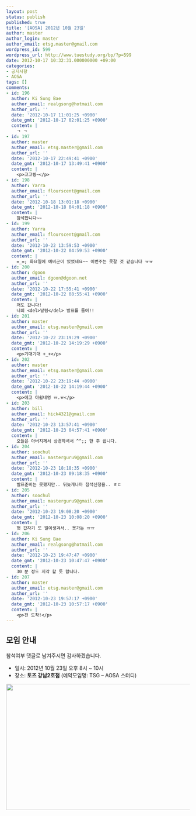 ```yaml
---
layout: post
status: publish
published: true
title: '[AOSA] 2012년 10월 23일'
author: master
author_login: master
author_email: etsg.master@gmail.com
wordpress_id: 599
wordpress_url: http://www.tuestudy.org/bp/?p=599
date: 2012-10-17 10:32:31.000000000 +09:00
categories:
- 공지사항
- AOSA
tags: []
comments:
- id: 196
  author: Ki Sung Bae
  author_email: realgsong@hotmail.com
  author_url: ''
  date: '2012-10-17 11:01:25 +0900'
  date_gmt: '2012-10-17 02:01:25 +0900'
  content: |
    ㄱ ㄱ
- id: 197
  author: master
  author_email: etsg.master@gmail.com
  author_url: ''
  date: '2012-10-17 22:49:41 +0900'
  date_gmt: '2012-10-17 13:49:41 +0900'
  content: |
    <p>고고쓍~</p>
- id: 198
  author: Yarra
  author_email: flourscent@gmail.com
  author_url: ''
  date: '2012-10-18 13:01:18 +0900'
  date_gmt: '2012-10-18 04:01:18 +0900'
  content: |
    참석합니다~~
- id: 199
  author: Yarra
  author_email: flourscent@gmail.com
  author_url: ''
  date: '2012-10-22 13:59:53 +0900'
  date_gmt: '2012-10-22 04:59:53 +0900'
  content: |
    =_=; 화요일에 예비군이 있었네요~~ 이번주는 못갈 것 같습니다 ㅠㅠ
- id: 200
  author: dgoon
  author_email: dgoon@dgoon.net
  author_url: ''
  date: '2012-10-22 17:55:41 +0900'
  date_gmt: '2012-10-22 08:55:41 +0900'
  content: |
    저도 갑니다!
    나의 <del>날림</del> 발표를 들어!!
- id: 201
  author: master
  author_email: etsg.master@gmail.com
  author_url: ''
  date: '2012-10-22 23:19:29 +0900'
  date_gmt: '2012-10-22 14:19:29 +0900'
  content: |
    <p>기대기대 +_+</p>
- id: 202
  author: master
  author_email: etsg.master@gmail.com
  author_url: ''
  date: '2012-10-22 23:19:44 +0900'
  date_gmt: '2012-10-22 14:19:44 +0900'
  content: |
    <p>에고 아쉽네영 ㅠ.ㅠ</p>
- id: 203
  author: bill
  author_email: hick4321@gmail.com
  author_url: ''
  date: '2012-10-23 13:57:41 +0900'
  date_gmt: '2012-10-23 04:57:41 +0900'
  content: |
    오늘은 아버지께서 상경하셔서 ^^;; 한 주 쉽니다.
- id: 204
  author: soochul
  author_email: masterguru9@gmail.com
  author_url: ''
  date: '2012-10-23 18:18:35 +0900'
  date_gmt: '2012-10-23 09:18:35 +0900'
  content: |
    발표준비는 못했지만.. 뒤늦게나마 참석신청을.. ㅎㄷ
- id: 205
  author: soochul
  author_email: masterguru9@gmail.com
  author_url: ''
  date: '2012-10-23 19:08:20 +0900'
  date_gmt: '2012-10-23 10:08:20 +0900'
  content: |
    헛 갑자기 또 일이생겨서.. 못가는 ㅠㅠ
- id: 206
  author: Ki Sung Bae
  author_email: realgsong@hotmail.com
  author_url: ''
  date: '2012-10-23 19:47:47 +0900'
  date_gmt: '2012-10-23 10:47:47 +0900'
  content: |
    30 분 정도 지각 할 듯 합니다.
- id: 207
  author: master
  author_email: etsg.master@gmail.com
  author_url: ''
  date: '2012-10-23 19:57:17 +0900'
  date_gmt: '2012-10-23 10:57:17 +0900'
  content: |
    <p>전 도착!</p>
---
```

<h2>모임 안내</h2>

참석여부 댓글로 남겨주시면 감사하겠습니다.



<ul>
<li>일시: 2012년 10월 23일 오후 8시 ~ 10시</li>
<li>장소: <strong>토즈 강남2호점</strong> (예약모임명: TSG – AOSA 스터디)</li>
</ul>

<a href="http://www.tuestudy.org/bp/wp-content/uploads/2012/01/TOZ_강남2호점-e1347890806258.jpg"><img src="http://www.tuestudy.org/bp/wp-content/uploads/2012/01/TOZ_강남2호점-e1347890806258.jpg" alt="" title="TOZ_강남2호점" width="704" height="345" class="alignnone size-full wp-image-47" /></a>


